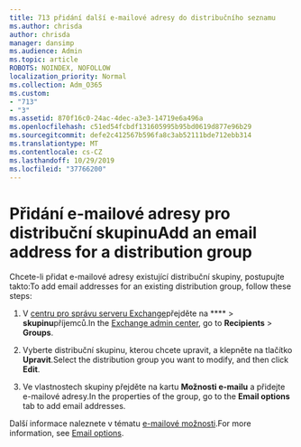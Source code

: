```yaml
---
title: 713 přidání další e-mailové adresy do distribučního seznamu
ms.author: chrisda
author: chrisda
manager: dansimp
ms.audience: Admin
ms.topic: article
ROBOTS: NOINDEX, NOFOLLOW
localization_priority: Normal
ms.collection: Adm_O365
ms.custom:
- "713"
- "3"
ms.assetid: 870f16c0-24ac-4dec-a3e3-14719e6a496a
ms.openlocfilehash: c51ed54fcbdf131605995b95bd0619d877e96b29
ms.sourcegitcommit: defe2c412567b596fa8c3ab52111bde712ebb314
ms.translationtype: MT
ms.contentlocale: cs-CZ
ms.lasthandoff: 10/29/2019
ms.locfileid: "37766200"
---
```

# <a name="add-an-email-address-for-a-distribution-group"></a><span data-ttu-id="922fb-102">Přidání e-mailové adresy pro distribuční skupinu</span><span class="sxs-lookup"><span data-stu-id="922fb-102">Add an email address for a distribution group</span></span>

<span data-ttu-id="922fb-103">Chcete-li přidat e-mailové adresy existující distribuční skupiny, postupujte takto:</span><span class="sxs-lookup"><span data-stu-id="922fb-103">To add email addresses for an existing distribution group, follow these steps:</span></span>

1. <span data-ttu-id="922fb-104">V [centru pro správu serveru Exchange](https://outlook.office365.com/ecp/)přejděte na \*\*\*\* \> **skupinu**příjemců.</span><span class="sxs-lookup"><span data-stu-id="922fb-104">In the [Exchange admin center](https://outlook.office365.com/ecp/), go to **Recipients** \> **Groups**.</span></span>

2. <span data-ttu-id="922fb-105">Vyberte distribuční skupinu, kterou chcete upravit, a klepněte na tlačítko **Upravit**.</span><span class="sxs-lookup"><span data-stu-id="922fb-105">Select the distribution group you want to modify, and then click **Edit**.</span></span>

3. <span data-ttu-id="922fb-106">Ve vlastnostech skupiny přejděte na kartu **Možnosti e-mailu** a přidejte e-mailové adresy.</span><span class="sxs-lookup"><span data-stu-id="922fb-106">In the properties of the group, go to the **Email options** tab to add email addresses.</span></span> 

<span data-ttu-id="922fb-107">Další informace naleznete v tématu [e-mailové možnosti](https://technet.microsoft.com/library/bb124513.aspx#emailoptions).</span><span class="sxs-lookup"><span data-stu-id="922fb-107">For more information, see [Email options](https://technet.microsoft.com/library/bb124513.aspx#emailoptions).</span></span>
